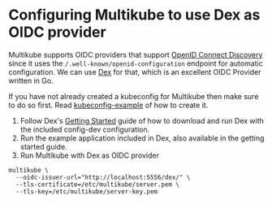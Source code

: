 # Configuring Multikube to use Dex as OIDC provider

Multikube supports OIDC providers that support [OpenID Connect Discovery](https://openid.net/specs/openid-connect-discovery-1_0.html) since it uses the `/.well-known/openid-configuration` endpoint for automatic configuration. We can use [Dex](https://github.com/dexidp/dex/) for that, which is an excellent OIDC Provider written in Go.

If you have not already created a kubeconfig for Multikube then make sure to do so first. Read [kubeconfig-example](https://github.com/amimof/multikube/blob/master/docs/examples/kubeconfig-example.md) of how to create it.

1. Follow Dex's [Getting Started](https://github.com/dexidp/dex/blob/master/Documentation/getting-started.md) guide of how to download and run Dex with the included config-dev configuration.
2. Run the example application included in Dex, also available in the getting started guide.
3. Run Multikube with Dex as OIDC provider
```
multikube \
  --oidc-issuer-url="http://localhost:5556/dex/" \
  --tls-certificate=/etc/multikube/server.pem \
  --tls-key=/etc/multikube/server-key.pem 
```

